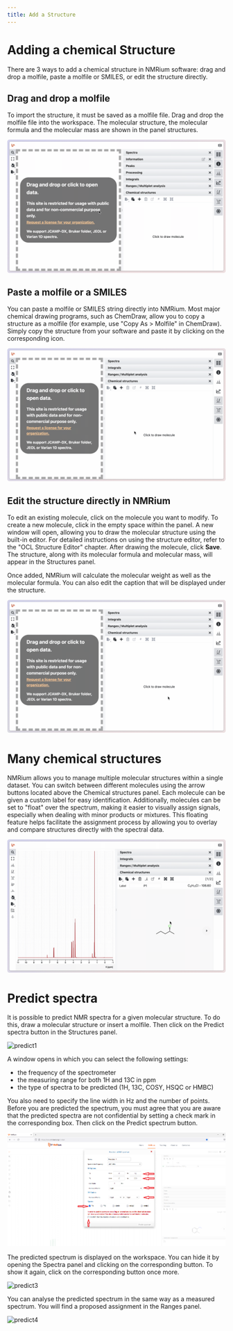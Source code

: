 ```yaml
---
title: Add a Structure
---
```


# Adding a chemical Structure

There are 3 ways to add a chemical structure in NMRium software: drag and drop a molfile, paste a molfile or SMILES, or edit the structure directly.

## Drag and drop a molfile

To import the structure, it must be saved as a molfile file. Drag and drop the molfile file into the workspace. The molecular structure, the molecular formula and the molecular mass are shown in the panel structures.

![drag-drop](drag-drop.gif)

## Paste a molfile or a SMILES

You can paste a molfile or SMILES string directly into NMRium. Most major chemical drawing programs, such as ChemDraw, allow you to copy a structure as a molfile (for example, use "Copy As > Molfile" in ChemDraw). Simply copy the structure from your software and paste it by clicking on the corresponding icon.

![drag-drop](paste-molfile.gif)

## Edit the structure directly in NMRium

To edit an existing molecule, click on the molecule you want to modify. To create a new molecule, click in the empty space within the panel. A new window will open, allowing you to draw the molecular structure using the built-in editor. For detailed instructions on using the structure editor, refer to the "OCL Structure Editor" chapter. After drawing the molecule, click **Save**. The structure, along with its molecular formula and molecular mass, will appear in the Structures panel.

Once added, NMRium will calculate the molecular weight as well as the molecular formula. You can also edit the caption that will be displayed under the structure.

![edit-structure](edit-structure.gif)

# Many chemical structures

NMRium allows you to manage multiple molecular structures within a single dataset. You can switch between different molecules using the arrow buttons located above the Chemical structures panel. Each molecule can be given a custom label for easy identification. Additionally, molecules can be set to "float" over the spectrum, making it easier to visually assign signals, especially when dealing with minor products or mixtures. This floating feature helps facilitate the assignment process by allowing you to overlay and compare structures directly with the spectral data.

![many structures](many-structures.gif)

# Predict spectra

It is possible to predict NMR spectra for a given molecular structure. To do this, draw a molecular structure or insert a molfile. Then click on the Predict spectra button in the Structures panel.

![predict1](Predict_spectra1.png)

A window opens in which you can select the following settings:

- the frequency of the spectrometer
- the measuring range for both 1H and 13C in ppm
- the type of spectra to be predicted (1H, 13C, COSY, HSQC or HMBC)

You also need to specify the line width in Hz and the number of points. Before you are predicted the spectrum, you must agree that you are aware that the predicted spectra are not confidential by setting a check mark in the corresponding box. Then click on the Predict spectrum button.

![predict](Predict.png)

The predicted spectrum is displayed on the workspace. You can hide it by opening the Spectra panel and clicking on the corresponding button. To show it again, click on the corresponding button once more.

![predict3](Predict_spectra3.png)

You can analyse the predicted spectrum in the same way as a measured spectrum. You will find a proposed assignment in the Ranges panel.

![predict4](Predict_spectra4.png)
